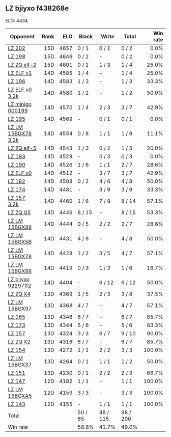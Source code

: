 ## LZ bjiyxo f438268e ##

ELO: 4434

Opponent | Rank | ELO | Black | Write | Total | Win rate
---------|-----:|----:|-------|-------|-------|-------:
[LZ 202](LZ%20202.md) | 15D | 4657 | 0 / 1 | 0 / 1 | 0 / 2 | 0.0%
[LZ 198](LZ%20198.md) | 15D | 4646 | 0 / 2 | - | 0 / 2 | 0.0%
[LZ ZQ elf-2](LZ%20ZQ%20elf-2.md) | 15D | 4601 | 0 / 1 | 1 / 3 | 1 / 4 | 25.0%
[LZ ELF v1](LZ%20ELF%20v1.md) | 14D | 4585 | 1 / 4 | - | 1 / 4 | 25.0%
[LZ 196](LZ%20196.md) | 14D | 4583 | 1 / 3 | - | 1 / 3 | 33.3%
[LZ ELF v0 3.2k](LZ%20ELF%20v0%203.2k.md) | 14D | 4580 | 1 / 2 | - | 1 / 2 | 50.0%
[LZ minigo 000199](LZ%20minigo%20000199.md) | 14D | 4570 | 1 / 4 | 2 / 3 | 3 / 7 | 42.9%
[LZ 195](LZ%20195.md) | 14D | 4569 | - | 0 / 1 | 0 / 1 | 0.0%
[LZ LM 15BGX78 3.2k](LZ%20LM%2015BGX78%203.2k.md) | 14D | 4554 | 0 / 8 | 1 / 1 | 1 / 9 | 11.1%
[LZ ZQ elf-5](LZ%20ZQ%20elf-5.md) | 14D | 4543 | 1 / 3 | 0 / 2 | 1 / 5 | 20.0%
[LZ 193](LZ%20193.md) | 14D | 4528 | - | 0 / 3 | 0 / 3 | 0.0%
[LZ 190](LZ%20190.md) | 14D | 4526 | 1 / 6 | 1 / 1 | 2 / 7 | 28.6%
[LZ ELF v0](LZ%20ELF%20v0.md) | 14D | 4512 | - | 3 / 7 | 3 / 7 | 42.9%
[LZ 182](LZ%20182.md) | 14D | 4508 | 0 / 2 | 4 / 6 | 4 / 8 | 50.0%
[LZ 174](LZ%20174.md) | 14D | 4481 | - | 3 / 9 | 3 / 9 | 33.3%
[LZ 157 3.2k](LZ%20157%203.2k.md) | 14D | 4460 | 1 / 6 | 7 / 8 | 8 / 14 | 57.1%
[LZ ZQ G5](LZ%20ZQ%20G5.md) | 14D | 4446 | 8 / 15 | - | 8 / 15 | 53.3%
[LZ LM 15BGX89](LZ%20LM%2015BGX89.md) | 14D | 4444 | 0 / 5 | 2 / 2 | 2 / 7 | 28.6%
[LZ LM 15BGX5B](LZ%20LM%2015BGX5B.md) | 14D | 4431 | 4 / 8 | - | 4 / 8 | 50.0%
[LZ LM 15BGX78](LZ%20LM%2015BGX78.md) | 14D | 4428 | 1 / 2 | 3 / 5 | 4 / 7 | 57.1%
[LZ LM 15BGX88](LZ%20LM%2015BGX88.md) | 14D | 4419 | 0 / 3 | 1 / 3 | 1 / 6 | 16.7%
[LZ bjiyxo 92297ff2](LZ%20bjiyxo%2092297ff2.md) | 14D | 4404 | - | 6 / 12 | 6 / 12 | 50.0%
[LZ ZQ X4](LZ%20ZQ%20X4.md) | 13D | 4369 | 1 / 5 | 2 / 3 | 3 / 8 | 37.5%
[LZ LM 15BGX97](LZ%20LM%2015BGX97.md) | 13D | 4368 | 4 / 7 | - | 4 / 7 | 57.1%
[LZ 165](LZ%20165.md) | 13D | 4346 | 6 / 7 | - | 6 / 7 | 85.7%
[LZ 173](LZ%20173.md) | 13D | 4344 | 5 / 6 | - | 5 / 6 | 83.3%
[LZ 157](LZ%20157.md) | 13D | 4324 | 3 / 3 | 6 / 7 | 9 / 10 | 90.0%
[LZ ZQ X2](LZ%20ZQ%20X2.md) | 13D | 4316 | 6 / 7 | - | 6 / 7 | 85.7%
[LZ 154](LZ%20154.md) | 13D | 4272 | 1 / 1 | 2 / 2 | 3 / 3 | 100.0%
[LZ LM 15BGX37](LZ%20LM%2015BGX37.md) | 13D | 4264 | 0 / 1 | 1 / 1 | 1 / 2 | 50.0%
[LZ 151](LZ%20151.md) | 13D | 4230 | 0 / 1 | 2 / 2 | 2 / 3 | 66.7%
[LZ 147](LZ%20147.md) | 12D | 4182 | 1 / 1 | - | 1 / 1 | 100.0%
[LZ LM 15BGXA5](LZ%20LM%2015BGXA5.md) | 12D | 4159 | 3 / 3 | - | 3 / 3 | 100.0%
[LZ 143](LZ%20143.md) | 12D | 4155 | - | 1 / 1 | 1 / 1 | 100.0%
Total | | | 50 / 85 | 48 / 115 | 98 / 200 | 
Win rate| | | 58.8% | 41.7% | 49.0% | 
